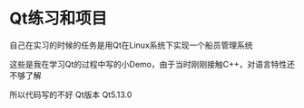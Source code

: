 # Qt练习和项目

自己在实习的时候的任务是用Qt在Linux系统下实现一个船员管理系统

这些是我在学习Qt的过程中写的小Demo，由于当时刚刚接触C++，对语言特性还不够了解

所以代码写的不好
Qt版本 Qt5.13.0
